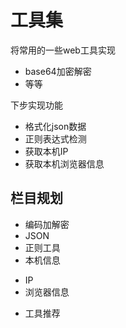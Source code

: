 # 工具集

将常用的一些web工具实现

+ base64加密解密
+ 等等

下步实现功能
+ 格式化json数据
+ 正则表达式检测
+ 获取本机IP
+ 获取本机浏览器信息

## 栏目规划
+ 编码加解密
+ JSON
+ 正则工具
+ 本机信息
 - IP
 - 浏览器信息
+ 工具推荐